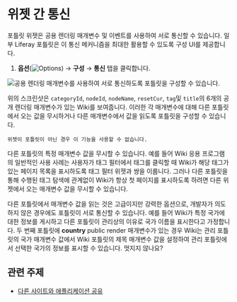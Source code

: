 # 위젯 간 통신

포틀릿 위젯은 공용 렌더링 매개변수 및 이벤트를 사용하여 서로 통신할 수 있습니다. 일부 Liferay 포틀릿은 이 통신 메커니즘을 최대한 활용할 수 있도록 구성 UI를 제공합니다.

1. **옵션**(![Options](../../../../../images/icon-app-options.png)) &rarr; **구성** &rarr; **통신** 탭을 클릭합니다.

![공용 렌더링 매개변수를 사용하여 서로 통신하도록 포틀릿을 구성할 수 있습니다.](./communication-between-widgets/images/01.png)

위의 스크린샷은 `categoryId`, `nodeId`, `nodeName`, `resetCur`, `tag`및 `title`의 6개의 공개 렌더링 매개변수가 있는 Wiki를 보여줍니다. 이러한 각 매개변수에 대해 다른 포틀릿에서 오는 값을 무시하거나 다른 매개변수에서 값을 읽도록 포틀릿을 구성할 수 있습니다.

```{important}
위젯이 포틀릿이 아닌 경우 이 기능을 사용할 수 없습니다.
```

다른 포틀릿의 특정 매개변수 값을 무시할 수 있습니다. 예를 들어 Wiki 응용 프로그램의 일반적인 사용 사례는 사용자가 태그 필터에서 태그를 클릭할 때 Wiki가 해당 태그가 있는 페이지 목록을 표시하도록 태그 필터 위젯과 쌍을 이룹니다. 그러나 다른 포틀릿을 통해 수행된 태그 탐색에 관계없이 Wiki가 항상 첫 페이지를 표시하도록 하려면 다른 위젯에서 오는 매개변수 값을 무시할 수 있습니다.

다른 포틀릿에서 매개변수 값을 읽는 것은 고급이지만 강력한 옵션으로, 개발자가 의도하지 않은 경우에도 포틀릿이 서로 통신할 수 있습니다. 예를 들어 Wiki가 특정 국가에 대한 정보를 게시하고 다른 포틀릿이 관리상의 이유로 국가 이름을 표시한다고 가정합니다. 두 번째 포틀릿에 **country** public render 매개변수가 있는 경우 Wiki는 관리 포틀릿의 국가 매개변수 값에서 Wiki 포틀릿의 제목 매개변수 값을 설정하여 관리 포틀릿에서 선택한 국가의 정보를 표시할 수 있습니다. 멋지지 않나요?

## 관련 주제

- [다른 사이트와 애플리케이션 공유](./sharing-widgets-with-other-sites.md)
